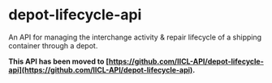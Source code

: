 # depot-lifecycle-api
An API for managing the interchange activity &amp; repair lifecycle of a shipping container through a depot.

**This API has been moved to [https://github.com/IICL-API/depot-lifecycle-api](https://github.com/IICL-API/depot-lifecycle-api).** 
